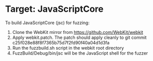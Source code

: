 # Target: JavaScriptCore

To build JavaScriptCore (jsc) for fuzzing:

1. Clone the WebKit mirror from https://github.com/WebKit/webkit
2. Apply webkit.patch. The patch should apply cleanly to git commit c25f028e88f8f7365b75d7f2fd90f40a04d1d3fa
3. Run the fuzzbuild.sh script in the webkit root directory
4. FuzzBuild/Debug/bin/jsc will be the JavaScript shell for the fuzzer
